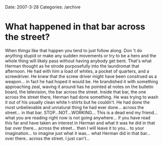 Date: 2007-3-28
Categories: /archive

# What happened in that bar across the street?

When things like that happen you tend to just follow along.  Don 't do anything stupid or make any sudden movements or try to be a hero and the whole thing will likely pass without having anybody get bent.  That's what Herman thought as he strode purposefully into the laundromat that afternoon.  He had with him a load of whites, a pocket of quarters, and a screwdriver. He knew that the screw driver might have been construed as a weapon... in fact he had hoped it would be.  He brandished it with something approaching zeal, waving it around has he pointed at notes on the bulletin board, the television, the bar across the street.  Inside that bar, the one across the street there, Herman had done something.  He was trying to wash it out of his usually clean white t-shirts but he couldn't.  He had done the most unbelievable and unnatural thing he had ever done... across the street... in that bar.  STOP...NOT...WORKING... This is a dead end my friend... what you are reading right now is not going anywhere... if you have read this far and have taken an interest in Herman and what it was he did in that bar over there... across the street... then I will leave it to you... to your imagination... to imagine just what it was... what Herman did in that bar... over there.. across the street.  I just can't...
